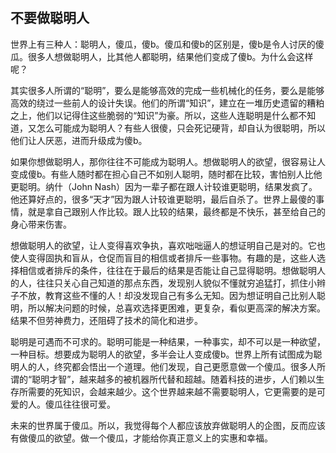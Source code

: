 　　 

## 不要做聪明人

世界上有三种人：聪明人，傻瓜，傻b。傻瓜和傻b的区别是，傻b是令人讨厌的傻瓜。很多人想做聪明人，比其他人都聪明，结果他们变成了傻b。为什么会这样呢？

其实很多人所谓的“聪明”，要么是能够高效的完成一些机械化的任务，要么是能够高效的绕过一些前人的设计失误。他们的所谓“知识”，建立在一堆历史遗留的糟粕之上，他们以记得住这些脆弱的“知识”为豪。所以，这些人连聪明是什么都不知道，又怎么可能成为聪明人？有些人很傻，只会死记硬背，却自认为很聪明，所以他们让人厌恶，进而升级成为傻b。

如果你想做聪明人，那你往往不可能成为聪明人。想做聪明人的欲望，很容易让人变成傻b。有些人随时都在担心自己不如别人聪明，随时都在比较，害怕别人比他更聪明。纳什（John Nash）因为一辈子都在跟人计较谁更聪明，结果发疯了。他还算好点的，很多“天才”因为跟人计较谁更聪明，最后自杀了。世界上最傻的事情，就是拿自己跟别人作比较。跟人比较的结果，最终都是不快乐，甚至给自己的身心带来伤害。

想做聪明人的欲望，让人变得喜欢争执，喜欢咄咄逼人的想证明自己是对的。它也使人变得固执和盲从，仓促而盲目的相信或者排斥一些事物。有趣的是，这些人选择相信或者排斥的条件，往往在于最后的结果是否能让自己显得聪明。想做聪明人的人，往往只关心自己知道的那点东西，发现别人貌似不懂就穷追猛打，抓住小辫子不放，教育这些不懂的人！却没发现自己有多么无知。因为想证明自己比别人聪明，所以解决问题的时候，总喜欢选择更困难，更复杂，看似更高深的解决方案。结果不但劳神费力，还阻碍了技术的简化和进步。

聪明是可遇而不可求的。聪明可能是一种结果，一种事实，却不可以是一种欲望，一种目标。想要成为聪明人的欲望，多半会让人变成傻b。世界上所有试图成为聪明人的人，终究都会悟出一个道理。他们发现，自己更愿意做一个傻瓜。很多人所谓的“聪明才智”，越来越多的被机器所代替和超越。随着科技的进步，人们赖以生存所需要的死知识，会越来越少。这个世界越来越不需要聪明人，它更需要的是可爱的人。傻瓜往往很可爱。

未来的世界属于傻瓜。所以，我觉得每个人都应该放弃做聪明人的企图，反而应该有做傻瓜的欲望。做一个傻瓜，才能给你真正意义上的实惠和幸福。
